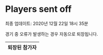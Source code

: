 # Players sent off
최종 업데이트: 2020년 12월 22일 18시 35분


경기 중 오류가 발생하는 경우 자동으로 퇴장됩니다.


| 퇴장된 참가자 |
|:---:|